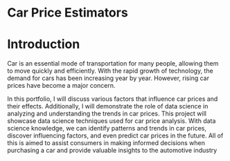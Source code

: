 # Car Price Estimators
# Introduction
Car is an essential mode of transportation for many people, allowing them to move quickly and efficiently. With the rapid growth of technology, the demand for cars has been increasing year by year. However, rising car prices have become a major concern.

In this portfolio, I will discuss various factors that influence car prices and their effects. Additionally, I will demonstrate the role of data science in analyzing and understanding the trends in car prices. This project will showcase data science techniques used for car price analysis. With data science knowledge, we can identify patterns and trends in car prices, discover influencing factors, and even predict car prices in the future. All of this is aimed to assist consumers in making informed decisions when purchasing a car and provide valuable insights to the automotive industry
